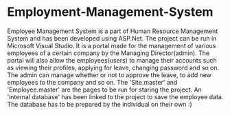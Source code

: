 # Employment-Management-System
Employee Management System is a part of Human Resource Management System and has been developed using ASP.Net. The project can be run in Microsoft Visual Studio. It is a portal made for the management of various employees of a certain company by the Managing Director(admin). The portal will also allow the employees(users) to manage their  accounts such as viewing their profiles, applying for leave, changing password and so on. The admin can manage  whether or not to approve the leave, to add new employees to the company and so on. The 'Site.master' and 'Employee.master' are the pages to be run for staring the project.
An 'internal database' has been linked to the project to save the employee data. The database has to be prepared by the individual on their own :)
